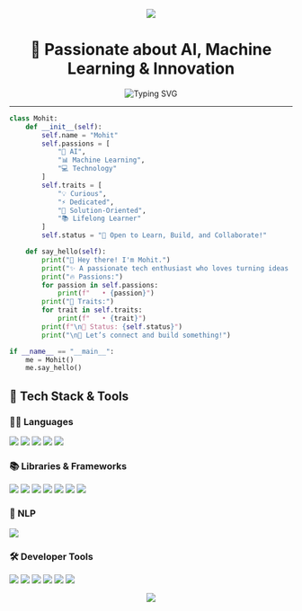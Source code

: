 <p align="center">
  <img src="https://capsule-render.vercel.app/api?type=waving&color=gradient&text=Hello!&height=100&section=header"/>
</p>

<h1 align="center">🚀 Passionate about AI, Machine Learning & Innovation</h1>

<p align="center">
  <img src="https://readme-typing-svg.demolab.com?font=Fira+Code&pause=1000&color=F76D6D&width=435&lines=Curious+Mind+%E2%9C%A8+Always+Learning;Tech+Enthusiast+%F0%9F%94%A5+Driven+by+Goal;Let's+Connect+and+Create+Something+%F0%9F%92%AA" alt="Typing SVG" />
</p>

---
``` python
class Mohit:
    def __init__(self):
        self.name = "Mohit"
        self.passions = [
            "🤖 AI", 
            "📊 Machine Learning", 
            "💻 Technology"
        ]
        self.traits = [
            "💡 Curious", 
            "⚡ Dedicated", 
            "🎯 Solution-Oriented", 
            "📚 Lifelong Learner"
        ]
        self.status = "🚀 Open to Learn, Build, and Collaborate!"

    def say_hello(self):
        print("👋 Hey there! I'm Mohit.")
        print("✨ A passionate tech enthusiast who loves turning ideas into impactful solutions.")
        print("🔥 Passions:")
        for passion in self.passions:
            print(f"   • {passion}")
        print("🧬 Traits:")
        for trait in self.traits:
            print(f"   • {trait}")
        print(f"\n📣 Status: {self.status}")
        print("\n💬 Let’s connect and build something!")

if __name__ == "__main__":
    me = Mohit()
    me.say_hello()
```
## 🧰 Tech Stack & Tools

### 🧑‍💻 Languages  
<img src="https://img.shields.io/badge/Python-3670A0?style=for-the-badge&logo=python&logoColor=ffdd54"/>  <img src="https://img.shields.io/badge/Java-ED8B00?style=for-the-badge&logo=java&logoColor=white"/>  <img src="https://img.shields.io/badge/SQL-4479A1?style=for-the-badge&logo=postgresql&logoColor=white"/>  <img src="https://img.shields.io/badge/HTML5-E34F26?style=for-the-badge&logo=html5&logoColor=white"/>  <img src="https://img.shields.io/badge/CSS3-1572B6?style=for-the-badge&logo=css3&logoColor=white"/>

### 📚 Libraries & Frameworks  
<img src="https://img.shields.io/badge/Pandas-150458?style=for-the-badge&logo=pandas&logoColor=white"/>  <img src="https://img.shields.io/badge/NumPy-013243?style=for-the-badge&logo=numpy&logoColor=white"/>  <img src="https://img.shields.io/badge/Matplotlib-11557C?style=for-the-badge&logo=matplotlib&logoColor=white"/>  <img src="https://img.shields.io/badge/Seaborn-3D3D3D?style=for-the-badge&logoColor=white"/>  <img src="https://img.shields.io/badge/Scikit--Learn-F7931E?style=for-the-badge&logo=scikit-learn&logoColor=white"/>  <img src="https://img.shields.io/badge/Flask-000000?style=for-the-badge&logo=flask&logoColor=white"/>  <img src="https://img.shields.io/badge/Streamlit-FF4B4B?style=for-the-badge&logo=streamlit&logoColor=white"/>

### 🧠 NLP  
<img src="https://img.shields.io/badge/NLP-TFIDF%20|%20Preprocessing%20|%20Sentiment%20Analysis-blue?style=for-the-badge"/>


### 🛠️ Developer Tools  
<img src="https://img.shields.io/badge/Google%20Colab-F9AB00?style=for-the-badge&logo=googlecolab&logoColor=white"/>  <img src="https://img.shields.io/badge/VS%20Code-007ACC?style=for-the-badge&logo=visualstudiocode&logoColor=white"/>  <img src="https://img.shields.io/badge/PyCharm-000000?style=for-the-badge&logo=pycharm&logoColor=white"/>  <img src="https://img.shields.io/badge/IntelliJ%20IDEA-000000?style=for-the-badge&logo=intellijidea&logoColor=white"/>  <img src="https://img.shields.io/badge/Eclipse-2C2255?style=for-the-badge&logo=eclipseide&logoColor=white"/>  <img src="https://img.shields.io/badge/GitHub-100000?style=for-the-badge&logo=github&logoColor=white"/>

<p align="center">
  <img src="https://capsule-render.vercel.app/api?type=waving&color=gradient&height=100&section=footer"/>
</p>
